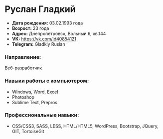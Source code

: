 # Руслан Гладкий


* **Дата рождения:** 03.02.1993 года
* **Возрост:** 23 года
* **Адрес:** Днепропетровск, Вольный 6, кв.144
* **VK:** https://vk.com/id40854121
* **Telegram:** Gladkiy Ruslan

### Направление:
Веб-разработчик

### Навыки работы с компьютером:
- Windows, Word, Excel
- Photoshop
- Sublime Text, Prepros

### Профессиональные навыки:
- CSS/CSS3, SASS, LESS, HTML/HTML5, WordPress, Bootstrap, JQuery, GIT, TortoiseGit

